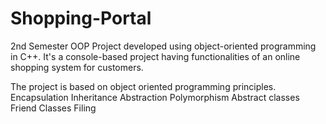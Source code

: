 # Shopping-Portal
2nd Semester OOP Project developed using object-oriented programming in C++. It's a console-based project having functionalities of an online shopping system for customers.

The project is based on object oriented programming principles.
Encapsulation
Inheritance
Abstraction
Polymorphism
Abstract classes
Friend Classes
Filing
